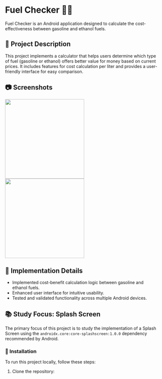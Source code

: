 # Fuel Checker 🚗⛽

Fuel Checker is an Android application designed to calculate the cost-effectiveness between gasoline and ethanol fuels.

## 📝 Project Description

This project implements a calculator that helps users determine which type of fuel (gasoline or ethanol) offers better value for money based on current prices. It includes features for cost calculation per liter and provides a user-friendly interface for easy comparison.

## 📷 Screenshots

<img src="https://github.com/leoschwedler/Alcohol-Or-Gasoline-Kotlin-2.0/assets/77402907/26e75000-3b40-412a-aa25-fe1c34dbe450" width="260"/>
<img src="https://github.com/leoschwedler/Alcohol-Or-Gasoline-Kotlin-2.0/assets/77402907/01b4e15b-0066-467a-b1d1-1640f75d1235" width="260"/>

## 🚀 Implementation Details

- Implemented cost-benefit calculation logic between gasoline and ethanol fuels.
- Enhanced user interface for intuitive usability.
- Tested and validated functionality across multiple Android devices.

## 📚 Study Focus: Splash Screen

The primary focus of this project is to study the implementation of a Splash Screen using the `androidx.core:core-splashscreen:1.0.0` dependency recommended by Android.

### 🔧 Installation

To run this project locally, follow these steps:

1. Clone the repository:

